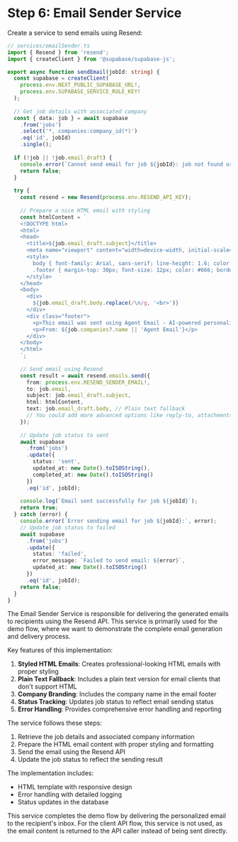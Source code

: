 # Step 6: Email Sender Service

Create a service to send emails using Resend:

```typescript
// services/emailSender.ts
import { Resend } from 'resend';
import { createClient } from '@supabase/supabase-js';

export async function sendEmail(jobId: string) {
  const supabase = createClient(
    process.env.NEXT_PUBLIC_SUPABASE_URL!,
    process.env.SUPABASE_SERVICE_ROLE_KEY!
  );
  
  // Get job details with associated company
  const { data: job } = await supabase
    .from('jobs')
    .select('*, companies:company_id(*)')
    .eq('id', jobId)
    .single();
  
  if (!job || !job.email_draft) {
    console.error(`Cannot send email for job ${jobId}: job not found or missing email draft`);
    return false;
  }
  
  try {
    const resend = new Resend(process.env.RESEND_API_KEY);
    
    // Prepare a nice HTML email with styling
    const htmlContent = `
    <!DOCTYPE html>
    <html>
    <head>
      <title>${job.email_draft.subject}</title>
      <meta name="viewport" content="width=device-width, initial-scale=1.0">
      <style>
        body { font-family: Arial, sans-serif; line-height: 1.6; color: #333; max-width: 600px; margin: 0 auto; padding: 20px; }
        .footer { margin-top: 30px; font-size: 12px; color: #666; border-top: 1px solid #eee; padding-top: 20px; }
      </style>
    </head>
    <body>
      <div>
        ${job.email_draft.body.replace(/\n/g, '<br>')}
      </div>
      <div class="footer">
        <p>This email was sent using Agent Email - AI-powered personalized email system</p>
        <p>From: ${job.companies?.name || 'Agent Email'}</p>
      </div>
    </body>
    </html>
    `;
    
    // Send email using Resend
    const result = await resend.emails.send({
      from: process.env.RESEND_SENDER_EMAIL!,
      to: job.email,
      subject: job.email_draft.subject,
      html: htmlContent,
      text: job.email_draft.body, // Plain text fallback
      // You could add more advanced options like reply-to, attachments, etc.
    });
    
    // Update job status to sent
    await supabase
      .from('jobs')
      .update({ 
        status: 'sent',
        updated_at: new Date().toISOString(),
        completed_at: new Date().toISOString()
      })
      .eq('id', jobId);
    
    console.log(`Email sent successfully for job ${jobId}`);
    return true;
  } catch (error) {
    console.error(`Error sending email for job ${jobId}:`, error);
    // Update job status to failed
    await supabase
      .from('jobs')
      .update({ 
        status: 'failed',
        error_message: `Failed to send email: ${error}`,
        updated_at: new Date().toISOString()
      })
      .eq('id', jobId);
    return false;
  }
}
```

The Email Sender Service is responsible for delivering the generated emails to recipients using the Resend API. This service is primarily used for the demo flow, where we want to demonstrate the complete email generation and delivery process.

Key features of this implementation:

1. **Styled HTML Emails**: Creates professional-looking HTML emails with proper styling
2. **Plain Text Fallback**: Includes a plain text version for email clients that don't support HTML
3. **Company Branding**: Includes the company name in the email footer
4. **Status Tracking**: Updates job status to reflect email sending status
5. **Error Handling**: Provides comprehensive error handling and reporting

The service follows these steps:
1. Retrieve the job details and associated company information
2. Prepare the HTML email content with proper styling and formatting
3. Send the email using the Resend API
4. Update the job status to reflect the sending result

The implementation includes:
- HTML template with responsive design
- Error handling with detailed logging
- Status updates in the database

This service completes the demo flow by delivering the personalized email to the recipient's inbox. For the client API flow, this service is not used, as the email content is returned to the API caller instead of being sent directly.
